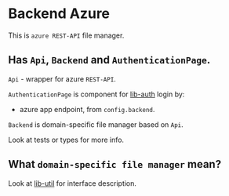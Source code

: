 # Backend Azure

This is `azure REST-API` file manager.

## Has `Api`, `Backend` and `AuthenticationPage`.

`Api` - wrapper for azure `REST-API`.

`AuthenticationPage` is component for [lib-auth](https://github.com/netlify/netlify-cms/edit/master/packages/netlify-cms-lib-auth/README.md) login by:
- azure app endpoint, from `config.backend`.

`Backend` is domain-specific file manager based on `Api`.

Look at tests or types for more info.

## What `domain-specific file manager` mean?

Look at [lib-util](https://github.com/netlify/netlify-cms/edit/master/packages/netlify-cms-lib-util/README.md) for interface description.
